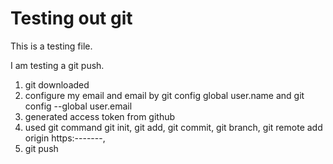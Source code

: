 # Testing out git

This is a testing file.

I am testing a git push.

1. git downloaded
2. configure my email and email by git config 
global user.name and git config --global user.email
3. generated access token from github
4. used git command git init, git add, git commit, git branch, git remote add origin https:-------, 
5. git push